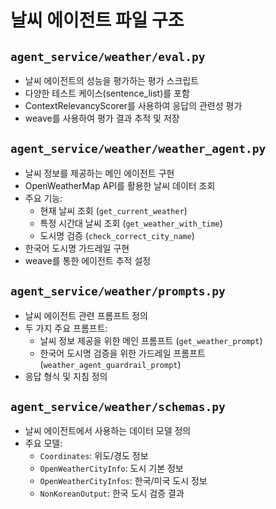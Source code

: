 # 날씨 에이전트 파일 구조

## `agent_service/weather/eval.py`
- 날씨 에이전트의 성능을 평가하는 평가 스크립트
- 다양한 테스트 케이스(sentence_list)를 포함
- ContextRelevancyScorer를 사용하여 응답의 관련성 평가
- weave를 사용하여 평가 결과 추적 및 저장

## `agent_service/weather/weather_agent.py`
- 날씨 정보를 제공하는 메인 에이전트 구현
- OpenWeatherMap API를 활용한 날씨 데이터 조회
- 주요 기능:
  - 현재 날씨 조회 (`get_current_weather`)
  - 특정 시간대 날씨 조회 (`get_weather_with_time`)
  - 도시명 검증 (`check_correct_city_name`)
- 한국어 도시명 가드레일 구현
- weave를 통한 에이전트 추적 설정

## `agent_service/weather/prompts.py`
- 날씨 에이전트 관련 프롬프트 정의
- 두 가지 주요 프롬프트:
  - 날씨 정보 제공을 위한 메인 프롬프트 (`get_weather_prompt`)
  - 한국어 도시명 검증을 위한 가드레일 프롬프트 (`weather_agent_guardrail_prompt`)
- 응답 형식 및 지침 정의

## `agent_service/weather/schemas.py`
- 날씨 에이전트에서 사용하는 데이터 모델 정의
- 주요 모델:
  - `Coordinates`: 위도/경도 정보
  - `OpenWeatherCityInfo`: 도시 기본 정보
  - `OpenWeatherCityInfos`: 한국/미국 도시 정보
  - `NonKoreanOutput`: 한국 도시 검증 결과
